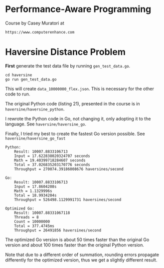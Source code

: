 Performance-Aware Programming
=============================

Course by Casey Muratori at

	https://www.computerenhance.com


Haversine Distance Problem
==========================

**First** generate the test data file by running `gen_test_data.go`.

	cd haversine
	go run gen_test_data.go

This will create `data_10000000_flex.json`. This is necessary for the other
code to run.


The original Python code (listing 21), presented in the course is in
`haversine/haversine_python`.

I rewrote the Python code in Go, not changing it, only adopting it to the
language. See `haversine/haversine_go`.

Finally, I tried my best to create the fastest Go version possible. See
`haversine/haversine_go_fast`

```
Python:
	Result: 10007.8833106713
	Input = 17.622838020324707 seconds
	Math = 19.40399718284607 seconds
	Total = 37.026835203170776 seconds
	Throughput = 270074.39186008676 haversines/second

Go:
	Result: 10007.8833106713
	Input = 17.8604208s
	Math = 1.1329996s
	Total = 18.9934204s
	Throughput = 526498.1129991731 haversines/second

Optimized Go:
	Result: 10007.88331067118
	Threads = 8
	Count = 10000000
	Total = 377.4745ms
	Throughput = 26491856 haversines/second
```

The optimized Go version is about 50 times faster than the original Go version
and about 100 times faster than the original Python version.

Note that due to a different order of summation, rounding errors propagate
differently for the optimized version, thus we get a slightly different result.

